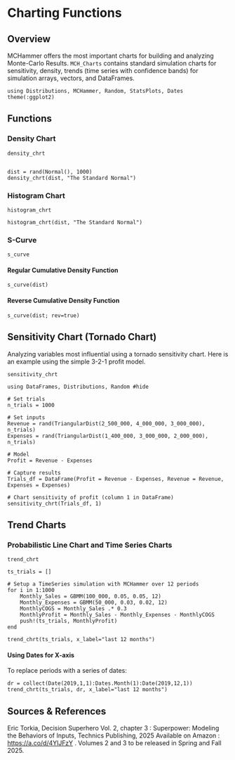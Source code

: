 # Charting Functions

## Overview
MCHammer offers the most important charts for building and analyzing Monte-Carlo Results. `MCH_Charts` contains standard simulation charts for sensitivity, density, trends (time series with confidence bands) for simulation arrays, vectors, and DataFrames.

```@setup Graphing
using Distributions, MCHammer, Random, StatsPlots, Dates
theme(:ggplot2)
```

## Functions

### Density Chart

```@docs
density_chrt
```

```@example Graphing

dist = rand(Normal(), 1000)
density_chrt(dist, "The Standard Normal")
```

### Histogram Chart

```@docs
histogram_chrt
```

```@example Graphing
histogram_chrt(dist, "The Standard Normal")
```

### S-Curve

```@docs
s_curve
```

#### Regular Cumulative Density Function

```@example Graphing
s_curve(dist)
```

#### Reverse Cumulative Density Function

```@example Graphing
s_curve(dist; rev=true)
```

## Sensitivity Chart (Tornado Chart)

Analyzing variables most influential using a tornado sensitivity chart. Here is an example using the simple 3-2-1 profit model.

```@docs
sensitivity_chrt
```

```@example Graphing
using DataFrames, Distributions, Random #hide

# Set trials
n_trials = 1000

# Set inputs
Revenue = rand(TriangularDist(2_500_000, 4_000_000, 3_000_000), n_trials)
Expenses = rand(TriangularDist(1_400_000, 3_000_000, 2_000_000), n_trials)

# Model
Profit = Revenue - Expenses

# Capture results
Trials_df = DataFrame(Profit = Revenue - Expenses, Revenue = Revenue, Expenses = Expenses)

# Chart sensitivity of profit (column 1 in DataFrame)
sensitivity_chrt(Trials_df, 1)
```

## Trend Charts

### Probabilistic Line Chart and Time Series Charts

```@docs
trend_chrt
```

```@example Graphing
ts_trials = []

# Setup a TimeSeries simulation with MCHammer over 12 periods
for i in 1:1000
    Monthly_Sales = GBMM(100_000, 0.05, 0.05, 12)
    Monthly_Expenses = GBMM(50_000, 0.03, 0.02, 12)
    MonthlyCOGS = Monthly_Sales .* 0.3
    MonthlyProfit = Monthly_Sales - Monthly_Expenses - MonthlyCOGS
    push!(ts_trials, MonthlyProfit)
end

trend_chrt(ts_trials, x_label="last 12 months")
```

#### Using Dates for X-axis

To replace periods with a series of dates:

```@example Graphing
dr = collect(Date(2019,1,1):Dates.Month(1):Date(2019,12,1))
trend_chrt(ts_trials, dr, x_label="last 12 months")
```

## Sources & References
Eric Torkia, Decision Superhero Vol. 2, chapter 3 : Superpower: Modeling the Behaviors of Inputs, Technics Publishing, 2025
Available on Amazon : https://a.co/d/4YlJFzY . Volumes 2 and 3 to be released in Spring and Fall 2025.